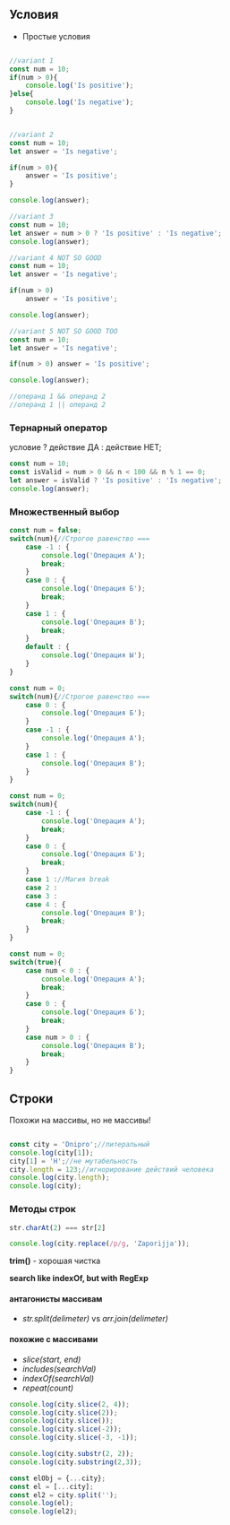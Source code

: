 ## Условия

- Простые условия

```js

//variant 1
const num = 10;
if(num > 0){
    console.log('Is positive');
}else{
    console.log('Is negative');
}


//variant 2
const num = 10;
let answer = 'Is negative';

if(num > 0){
    answer = 'Is positive';
}

console.log(answer);

//variant 3
const num = 10;
let answer = num > 0 ? 'Is positive' : 'Is negative';
console.log(answer);

//variant 4 NOT SO GOOD
const num = 10;
let answer = 'Is negative';

if(num > 0)    
    answer = 'Is positive';

console.log(answer);

//variant 5 NOT SO GOOD TOO
const num = 10;
let answer = 'Is negative';

if(num > 0) answer = 'Is positive';

console.log(answer);

//операнд 1 && операнд 2
//операнд 1 || операнд 2
```
### Тернарный оператор

условие ? действие ДА : действие НЕТ;

```js
const num = 10;
const isValid = num > 0 && n < 100 && n % 1 == 0;
let answer = isValid ? 'Is positive' : 'Is negative';
console.log(answer);
```

### Множественный выбор
```js
const num = false;
switch(num){//Строгое равенство ===
    case -1 : {
        console.log('Операция А');
        break;
    }
    case 0 : {
        console.log('Операция Б');
        break;
    }
    case 1 : {
        console.log('Операция В');
        break;
    }
    default : {
        console.log('Операция Ы');
    }
}

const num = 0;
switch(num){//Строгое равенство ===
    case 0 : {
        console.log('Операция Б');
    }
    case -1 : {
        console.log('Операция А');
    }
    case 1 : {
        console.log('Операция В');
    }
}

const num = 0;
switch(num){
    case -1 : {
        console.log('Операция А');
        break;
    }
    case 0 : {
        console.log('Операция Б');
        break;
    }
    case 1 ://Магия break
    case 2 :
    case 3 :
    case 4 : {
        console.log('Операция В');
        break;
    }
}

const num = 0;
switch(true){
    case num < 0 : {
        console.log('Операция А');
        break;
    }
    case 0 : {
        console.log('Операция Б');
        break;
    }
    case num > 0 : {
        console.log('Операция В');
        break;
    }
}
```

## Строки

Похожи на массивы, но не массивы!

```js

const city = 'Dnipro';//литеральный
console.log(city[1]);
city[1] = 'H';//не мутабельность
city.length = 123;//игнорирование действий человека
console.log(city.length);
console.log(city);
```

### Методы строк

```js
str.charAt(2) === str[2]
```

```js
console.log(city.replace(/p/g, 'Zaporijja'));
```

__trim()__ - хорошая чистка

__search like indexOf, but with RegExp__

#### антагонисты массивам
 - _str.split(delimeter)_ vs _arr.join(delimeter)_

#### похожие с массивами
 - _slice(start, end)_
 - _includes(searchVal)_
 - _indexOf(searchVal)_
 - _repeat(count)_

```js
console.log(city.slice(2, 4));
console.log(city.slice(2));
console.log(city.slice());
console.log(city.slice(-2));
console.log(city.slice(-3, -1));

console.log(city.substr(2, 2));
console.log(city.substring(2,3));

const elObj = {...city};
const el = [...city];
const el2 = city.split('');
console.log(el);
console.log(el2);
```